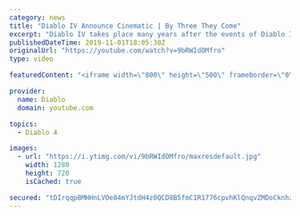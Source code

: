 ```yaml
---
category: news
title: "Diablo IV Announce Cinematic | By Three They Come"
excerpt: "Diablo IV takes place many years after the events of Diablo III, after millions have been slaughtered by the actions of the High Heavens and Burning Hells alike."
publishedDateTime: 2019-11-01T18:05:30Z
originalUrl: "https://youtube.com/watch?v=9bRWIdOMfro"
type: video

featuredContent: "<iframe width=\"800\" height=\"500\" frameborder=\"0\" src=\"https://www.youtube.com/embed/9bRWIdOMfro\" allow=\"accelerometer; autoplay; encrypted-media; gyroscope; picture-in-picture\" allowfullscreen></iframe>"

provider:
  name: Diablo
  domain: youtube.com

topics:
  - Diablo 4

images:
  - url: "https://i.ytimg.com/vi/9bRWIdOMfro/maxresdefault.jpg"
    width: 1280
    height: 720
    isCached: true

secured: "tDIrqqpBMHHnLVOe84mYJtdH4z0QCD8B5fmC1R1776cpvhKlQnqvZMDoCknhz5k0WpWaqX9QZHjLLz8d5aMLMx1r103vRvhcnU7pO8I3Dmuqw8iE62jYMwHiHgiYO4fK8ZxE5vTB/+PZZZbKJLEfCE4vv4vEH65+MTSfWmS22Fq7zhYSyqadNJu13AXXJPOPEE6r8b9sRIxbpcrTy+gy38eSzN7lHTncKRqGY4J8gk25jX/Kz/ecqz/MKC+Q8BXRaRCkEoP+iGGCsBapF4nloF/DWgyJvtmqKQBhBvzpuQKz+8PHoAKMNKUI4G7aUNr80irC3s7wcVAhUMbkIaacn3sBgJ73ukyd83UkT46pr7lqixUF65i4WvWSpsY1h4LcT1ATf9ctsTNVKDW5E594OFptv/O0BbNHKfSO9T0nhOV4fra6sXyt6WvUmcZdMZC6;EEvaTXs2if9dLhPtTHnFqA=="
---
```


